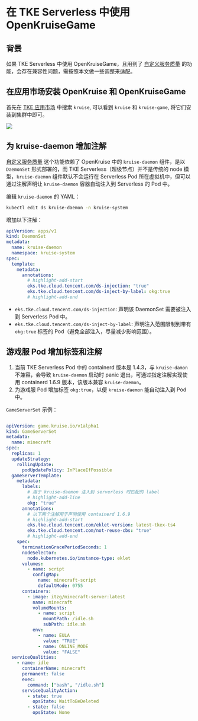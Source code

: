 # 在 TKE Serverless 中使用 OpenKruiseGame

## 背景

如果 TKE Serverless 中使用 OpenKruiseGame，且用到了 [自定义服务质量](https://openkruise.io/zh/kruisegame/user-manuals/service-qualities) 的功能，会存在兼容性问题，需按照本文做一些调整来适配。

## 在应用市场安装 OpenKruise 和 OpenKruiseGame

首先在 [TKE 应用市场](https://console.cloud.tencent.com/tke2/helm) 中搜索 `kruise`, 可以看到 `kruise` 和 `kruise-game`, 将它们安装到集群中即可。

![](https://image-host-1251893006.cos.ap-chengdu.myqcloud.com/2024%2F12%2F26%2F20241226161254.png)

## 为 kruise-daemon 增加注解

[自定义服务质量](https://openkruise.io/zh/kruisegame/user-manuals/service-qualities) 这个功能依赖了 OpenKruise 中的 `kruise-daemon` 组件，是以 `DaemonSet` 形式部署的，而 TKE Serverless（超级节点）并不是传统的 node 模型，`kruise-daemon` 组件默认不会运行在 Serverless Pod 所在虚拟机中，但可以通过注解声明让 `kruise-daemon` 容器自动注入到 Serverless 的 Pod 中。

编辑 `kruise-daemon` 的 YAML：

```bash
kubectl edit ds kruise-daemon -n kruise-system
```

增加以下注解：

```yaml showLineNumbers
apiVersion: apps/v1
kind: DaemonSet
metadata:
  name: kruise-daemon
  namespace: kruise-system
spec:
  template:
    metadata:
      annotations:
        # highlight-add-start
        eks.tke.cloud.tencent.com/ds-injection: "true"
        eks.tke.cloud.tencent.com/ds-inject-by-label: okg:true
        # highlight-add-end
```

- `eks.tke.cloud.tencent.com/ds-injection`: 声明该 DaemonSet 需要被注入到 Serverless Pod 中。
- `eks.tke.cloud.tencent.com/ds-inject-by-label`: 声明注入范围限制到带有 `okg:true` 标签的 Pod（避免全部注入，尽量减少影响范围）。


## 游戏服 Pod 增加标签和注解

1. 当前 TKE Serverless Pod 中的 containerd 版本是 1.4.3，与 `kruise-damon` 不兼容，会导致 `kruise-daemon` 启动时 panic 退出，可通过指定注解实现使用 containerd 1.6.9 版本，该版本兼容 `kruise-daemon`。
2. 为游戏服 Pod 增加标签 `okg:true`，以便 `kruise-daemon` 能自动注入到 Pod 中。

`GameServerSet` 示例：

```yaml showLineNumbers

apiVersion: game.kruise.io/v1alpha1
kind: GameServerSet
metadata:
  name: minecraft
spec:
  replicas: 1
  updateStrategy:
    rollingUpdate:
      podUpdatePolicy: InPlaceIfPossible
  gameServerTemplate:
    metadata:
      labels:
        # 用于 kruise-daemon 注入到 serverless 时匹配的 label
        # highlight-add-line
        okg: "true"
      annotations:
        # 以下两个注解用于声明使用 containerd 1.6.9
        # highlight-add-start
        eks.tke.cloud.tencent.com/eklet-version: latest-tkex-ts4
        eks.tke.cloud.tencent.com/not-reuse-cbs: "true"
        # highlight-add-end
    spec:
      terminationGracePeriodSeconds: 1
      nodeSelector:
        node.kubernetes.io/instance-type: eklet
      volumes:
        - name: script
          configMap:
            name: minecraft-script
            defaultMode: 0755
      containers:
        - image: itzg/minecraft-server:latest
          name: minecraft
          volumeMounts:
            - name: script
              mountPath: /idle.sh
              subPath: idle.sh
          env:
            - name: EULA
              value: "TRUE"
            - name: ONLINE_MODE
              value: "FALSE"
  serviceQualities:
    - name: idle
      containerName: minecraft
      permanent: false
      exec:
        command: ["bash", "/idle.sh"]
      serviceQualityAction:
        - state: true
          opsState: WaitToBeDeleted
        - state: false
          opsState: None
```
